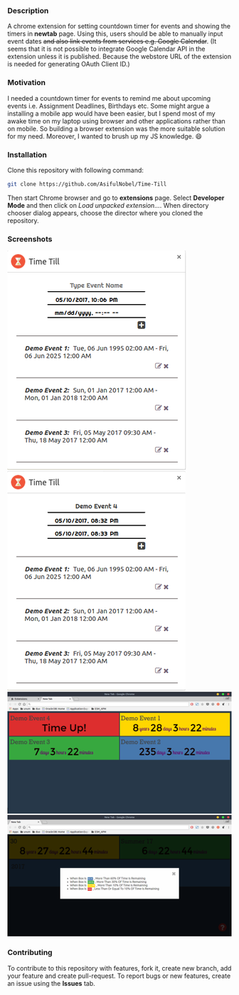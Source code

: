 ### Description
A chrome extension for setting countdown timer for events and showing the timers in **newtab** page. Using this, users should be able to manually input event dates ~~and also link events from services e.g. Google Calendar~~.
(It seems that it is not possible to integrate Google Calendar API in the extension unless it is published.
Because the webstore URL of the extension is needed for generating OAuth Client ID.)

### Motivation
I needed a countdown timer for events to remind me about upcoming events i.e. Assignment Deadlines, Birthdays etc. Some might argue a installing a mobile app would have been easier, but I spend most of my awake time on my laptop using browser and other applications rather than on mobile. So building a browser extension was the more suitable solution for my need. Moreover, I wanted to brush up my JS knowledge. :smile:

### Installation
Clone this repository with following command:
```bash
git clone https://github.com/AsifulNobel/Time-Till
```

Then start Chrome browser and go to **extensions** page. Select **Developer Mode** and then click on *Load unpacked extension...*. When directory chooser dialog appears, choose the director where you cloned the repository.

### Screenshots
![Options Menu](screenshots/ss1.png)
![Options Menu](screenshots/ss3.png)
![NewTab Page](screenshots/ss2.png)
![Description Modal](screenshots/ss4.png)

### Contributing
To contribute to this repository with features, fork it, create new branch, add your feature and create pull-request. To report bugs or new features, create an issue using the **Issues** tab.
